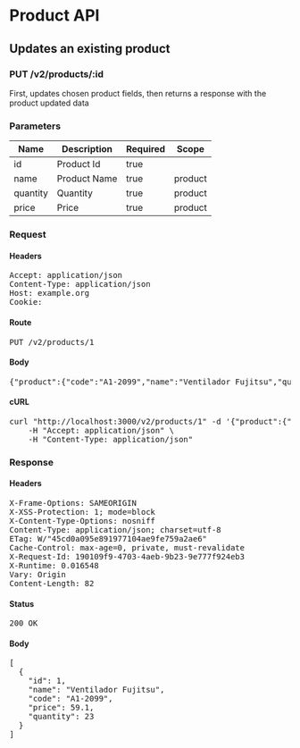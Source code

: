 # Product API

## Updates an existing product

### PUT /v2/products/:id

First, updates chosen product fields, then returns a response with the product updated data

### Parameters

| Name | Description | Required | Scope |
|------|-------------|----------|-------|
| id | Product Id | true |  |
| name | Product Name | true | product |
| quantity | Quantity | true | product |
| price | Price | true | product |

### Request

#### Headers

<pre>Accept: application/json
Content-Type: application/json
Host: example.org
Cookie: </pre>

#### Route

<pre>PUT /v2/products/1</pre>

#### Body

<pre>{"product":{"code":"A1-2099","name":"Ventilador Fujitsu","quantity":23,"price":59.1}}</pre>

#### cURL

<pre class="request">curl &quot;http://localhost:3000/v2/products/1&quot; -d &#39;{&quot;product&quot;:{&quot;code&quot;:&quot;A1-2099&quot;,&quot;name&quot;:&quot;Ventilador Fujitsu&quot;,&quot;quantity&quot;:23,&quot;price&quot;:59.1}}&#39; -X PUT \
	-H &quot;Accept: application/json&quot; \
	-H &quot;Content-Type: application/json&quot;</pre>

### Response

#### Headers

<pre>X-Frame-Options: SAMEORIGIN
X-XSS-Protection: 1; mode=block
X-Content-Type-Options: nosniff
Content-Type: application/json; charset=utf-8
ETag: W/&quot;45cd0a095e891977104ae9fe759a2ae6&quot;
Cache-Control: max-age=0, private, must-revalidate
X-Request-Id: 190109f9-4703-4aeb-9b23-9e777f924eb3
X-Runtime: 0.016548
Vary: Origin
Content-Length: 82</pre>

#### Status

<pre>200 OK</pre>

#### Body

<pre>[
  {
    "id": 1,
    "name": "Ventilador Fujitsu",
    "code": "A1-2099",
    "price": 59.1,
    "quantity": 23
  }
]</pre>
